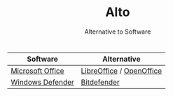 <div align="center">
  <h1>Alto</h1>
  <p>Alternative to Software</p>

#

  | Software | Alternative |
  |----------|-------------|
  | <a href="https://github.com/LeBazarDeBryan/Zer0ffice#readme">Microsoft Office</a> | <a href="https://libreoffice.org/download/">LibreOffice</a> / <a href="https://www.openoffice.org/download/">OpenOffice</a> |
  | <a href="">Windows Defender</a> | <a href="https://www.bitdefender.com/solutions/free.html">Bitdefender</a> |

</div>
